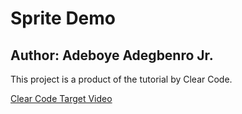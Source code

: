 # Sprite Demo
## Author: Adeboye Adegbenro Jr.


This project is a product of the tutorial by Clear Code. 

[Clear Code Target Video](https://www.youtube.com/watch?v=hDu8mcAlY4E&t=604s)
